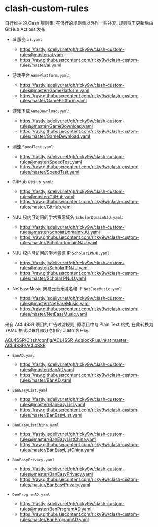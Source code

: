 # clash-custom-rules

自行维护的 Clash 规则集, 在流行的规则集以外作一些补充. 规则将于更新后由 GitHub Actions 发布

+ ai 服务 `ai.yaml`:
  + https://fastly.jsdelivr.net/gh/ricky9w/clash-custom-rules@master/ai.yaml
  + https://raw.githubusercontent.com/ricky9w/clash-custom-rules/master/ai.yaml

+ 游戏平台 `GamePlatform.yaml`:
  + https://fastly.jsdelivr.net/gh/ricky9w/clash-custom-rules@master/GamePlatform.yaml
  + https://raw.githubusercontent.com/ricky9w/clash-custom-rules/master/GamePlatform.yaml

+ 游戏下载 `GameDownload.yaml`:
  + https://fastly.jsdelivr.net/gh/ricky9w/clash-custom-rules@master/GameDownload.yaml
  + https://raw.githubusercontent.com/ricky9w/clash-custom-rules/master/GameDownload.yaml

+ 测速 `SpeedTest.yaml`:
  + https://fastly.jsdelivr.net/gh/ricky9w/clash-custom-rules@master/SpeedTest.yaml
  + https://raw.githubusercontent.com/ricky9w/clash-custom-rules/master/SpeedTest.yaml

+ GitHub `GitHub.yaml`:
  + https://fastly.jsdelivr.net/gh/ricky9w/clash-custom-rules@master/GitHub.yaml
  + https://raw.githubusercontent.com/ricky9w/clash-custom-rules/master/GitHub.yaml

+ NJU 校内可访问的学术资源域名 `ScholarDomainNJU.yaml`:
  + https://fastly.jsdelivr.net/gh/ricky9w/clash-custom-rules@master/ScholarDomainNJU.yaml
  + https://raw.githubusercontent.com/ricky9w/clash-custom-rules/master/ScholarDomainNJU.yaml

+ NJU 校内可访问的学术资源 IP `ScholarIPNJU.yaml`:
  + https://fastly.jsdelivr.net/gh/ricky9w/clash-custom-rules@master/ScholarIPNJU.yaml
  + https://raw.githubusercontent.com/ricky9w/clash-custom-rules/master/ScholarIPNJU.yaml

+ NetEaseMusic 网易云音乐域名和 IP `NetEaseMusic.yaml`:
  + https://fastly.jsdelivr.net/gh/ricky9w/clash-custom-rules@master/NetEaseMusic.yaml
  + https://raw.githubusercontent.com/ricky9w/clash-custom-rules/master/NetEaseMusic.yaml

来自 ACL4SSR 项目的广告过滤规则, 原项目中为 Plain Text 格式, 在此转换为 YAML 格式以兼容部分老旧的 Clash 客户端.

[ACL4SSR/Clash/config/ACL4SSR_AdblockPlus.ini at master · ACL4SSR/ACL4SSR](https://github.com/ACL4SSR/ACL4SSR/blob/master/Clash/config/ACL4SSR_AdblockPlus.ini)

+ `BanAD.yaml`:
  + https://fastly.jsdelivr.net/gh/ricky9w/clash-custom-rules@master/BanAD.yaml
  + https://raw.githubusercontent.com/ricky9w/clash-custom-rules/master/BanAD.yaml

+ `BanEasyList.yaml`
  + https://fastly.jsdelivr.net/gh/ricky9w/clash-custom-rules@master/BanEasyList.yaml
  + https://raw.githubusercontent.com/ricky9w/clash-custom-rules/master/BanEasyList.yaml

+ `BanEasyListChina.yaml`
  + https://fastly.jsdelivr.net/gh/ricky9w/clash-custom-rules@master/BanEasyListChina.yaml
  + https://raw.githubusercontent.com/ricky9w/clash-custom-rules/master/BanEasyListChina.yaml

+ `BanEasyPrivacy.yaml`
  + https://fastly.jsdelivr.net/gh/ricky9w/clash-custom-rules@master/BanEasyPrivacy.yaml
  + https://raw.githubusercontent.com/ricky9w/clash-custom-rules/master/BanEasyPrivacy.yaml

+ `BanProgramAD.yaml`
  + https://fastly.jsdelivr.net/gh/ricky9w/clash-custom-rules@master/BanProgramAD.yaml
  + https://raw.githubusercontent.com/ricky9w/clash-custom-rules/master/BanProgramAD.yaml